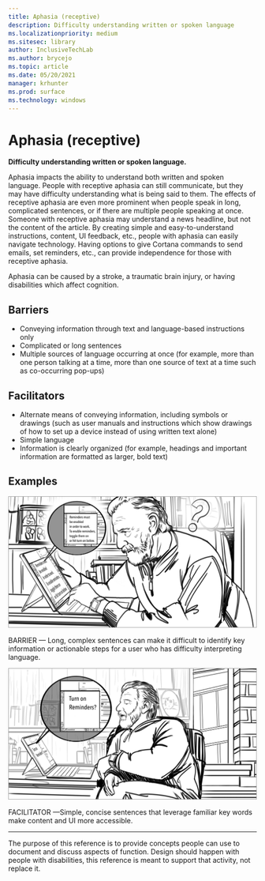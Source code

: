 ```yaml
---
title: Aphasia (receptive)
description: Difficulty understanding written or spoken language
ms.localizationpriority: medium
ms.sitesec: library
author: InclusiveTechLab
ms.author: brycejo 
ms.topic: article
ms.date: 05/20/2021
manager: krhunter
ms.prod: surface
ms.technology: windows
---
```


# Aphasia (receptive)

**Difficulty understanding written or spoken language.**

Aphasia impacts the ability to understand both written and spoken language. People with receptive aphasia can still communicate, but they may have difficulty understanding what is being said to them. The effects of receptive aphasia are even more prominent when people speak in long, complicated sentences, or if there are multiple people speaking at once. Someone with receptive aphasia may understand a news headline, but not the content of the article. By creating simple and easy-to-understand instructions, content, UI feedback, etc., people with aphasia can easily navigate technology. Having options to give Cortana commands to send emails, set reminders, etc., can provide independence for those with receptive aphasia.

Aphasia can be caused by a stroke, a traumatic brain injury, or having disabilities which affect cognition.

## Barriers

* Conveying information through text and language-based instructions only​
* Complicated or long sentences​
* Multiple sources of language occurring at once (for example, more than one person talking at a time, more than one source of text at a time such as co-occurring pop-ups)

## Facilitators

* Alternate means of conveying information, including symbols or drawings (such as user manuals and instructions which show drawings of how to set up a device instead of using written text alone)​
* Simple language​
* Information is clearly organized (for example, headings and important information are formatted as larger, bold text)

## Examples

![A man reads a long notification on his computer with a confused look.](images/Communication_Receptive_Barrier.jpg)

BARRIER — Long, complex sentences can make it difficult to identify key information or actionable steps for a user who has difficulty interpreting language. 

![The man is looking at his computer screen. The window shows only a  short sentence that says &quot;Turn on reminders?&quot;. He looks at ease.](images/Communication_Receptive_Facilitator.jpg)

FACILITATOR —Simple, concise sentences that leverage familiar key words make content and UI more accessible.

[comment]: # (Footer statement)
___
The purpose of this reference is to provide concepts people can use to document and discuss aspects of function. Design should happen with people with disabilities, this reference is meant to support that activity, not replace it. 